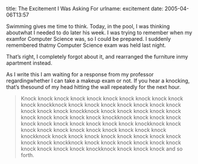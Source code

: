 title: The Excitement I Was Asking For
urlname: excitement
date: 2005-04-06T13:57

Swimming gives me time to think. Today, in the pool, I was thinking aboutwhat I needed to do later his week. I was trying to remember when my examfor Computer Science was, so I could be prepared. I suddenly remembered thatmy Computer Science exam was held last night.

That&#x02bc;s right, I completely forgot about it, and rearranged the furniture inmy apartment instead.

As I write this I am waiting for a response from my professor regardingwhether I can take a makeup exam or not. If you hear a knocking, that&#x02bc;s thesound of my head hitting the wall repeatedly for the next hour.

>  
> Knock knock knock knock knock knock knock knock knock knock knock knockknock knock knock knock knock knock knock knock knock knock knock knockknock knock knock knock knock knock knock knock knock knock knock knockknock knock knock knock knock knock knock knock knock knock knock knockknock knock knock knock knock knock knock knock knock knock knock knockknock knock knock knock knock knock knock knock knock knock knock knockknock knock knock knock knock knock knock knock knock knock knock knockknock knock knock knock and so forth.
> 